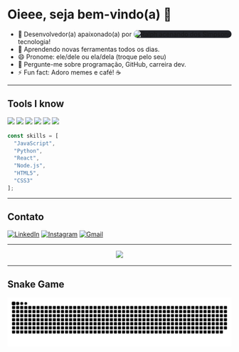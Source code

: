 
# Oieee, seja bem-vindo(a) 👋

<p align="left">
  <img src="https://media.giphy.com/media/l0MYt5jPR6QX5pnqM/giphy.gif" width="220" alt="Ralph acenando dos Simpsons" align="right" style="background:#22242a; border-radius:12px;"/>
</p>

- 🔭 Desenvolvedor(a) apaixonado(a) por tecnologia!
- 🌱 Aprendendo novas ferramentas todos os dias.
- 😄 Pronome: ele/dele ou ela/dela (troque pelo seu)
- 💬 Pergunte-me sobre programação, GitHub, carreira dev.
- ⚡ Fun fact: Adoro memes e café! ☕

---

## Tools I know

<p align="left">
  <img src="https://img.shields.io/badge/-JavaScript-333?style=flat&logo=javascript" />
  <img src="https://img.shields.io/badge/-Python-333?style=flat&logo=python" />
  <img src="https://img.shields.io/badge/-React-333?style=flat&logo=react" />
  <img src="https://img.shields.io/badge/-Node.js-333?style=flat&logo=node.js" />
  <img src="https://img.shields.io/badge/-HTML5-333?style=flat&logo=html5" />
  <img src="https://img.shields.io/badge/-CSS3-333?style=flat&logo=css3" />
  <!-- Adicione outras badges conforme desejar -->
</p>

```js
const skills = [
  "JavaScript",
  "Python",
  "React",
  "Node.js",
  "HTML5",
  "CSS3"
];
```

---

## Contato

[![LinkedIn](https://img.shields.io/badge/-LinkedIn-181717?style=flat&logo=linkedin)](https://linkedin.com/in/seulinkedin)
[![Instagram](https://img.shields.io/badge/-Instagram-181717?style=flat&logo=instagram)](https://instagram.com/seuusuario)
[![Gmail](https://img.shields.io/badge/-Gmail-181717?style=flat&logo=gmail)](mailto:seuemail@email.com)

---

<p align="center">
  <img src="https://github-readme-stats.vercel.app/api?username=Kayquews&show_icons=true&theme=radical" width="400"/>
</p>

---

## Snake Game

<div align="center">
  <img src="https://raw.githubusercontent.com/Platane/snk/output/github-contribution-grid-snake.svg" alt="snake game" />
</div>
